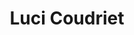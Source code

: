 ---
authors:
- Snuggles
bio: Meow
  matter.

email: ""
interests:
- Playing with wires and string
- Catnip
- Catching bugs
organizations:
- name: University of Miami
  url: ""
role: Three Legged-Cat
social:
#- icon: envelope
#  icon_pack: fas
#  link: '#contact'
#- icon: twitter
#  icon_pack: fab
#  link: https://twitter.com/GeorgeCushen
#- icon: google-scholar
#  icon_pack: ai
#  link: https://scholar.google.co.uk/citations?user=sIwtMXoAAAAJ
#- icon: github
#  icon_pack: fab
#  link: https://github.com/gcushen
superuser: false
title: Luci Coudriet
user_groups:
#- Researchers
# - Visitors
#- Principal Investigator's pet
#- All lab members' pets
- 
---